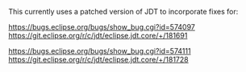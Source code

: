 This currently uses a patched version of JDT to incorporate fixes for:

https://bugs.eclipse.org/bugs/show_bug.cgi?id=574097
https://git.eclipse.org/r/c/jdt/eclipse.jdt.core/+/181691

https://bugs.eclipse.org/bugs/show_bug.cgi?id=574111
https://git.eclipse.org/r/c/jdt/eclipse.jdt.core/+/181728